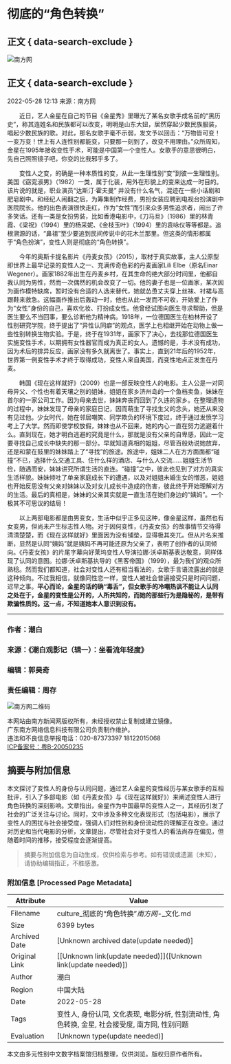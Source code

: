 # 彻底的“角色转换”

## 正文 { data-search-exclude }


![南方网](https://nfcms-mainsiteoss.southcn.com/nfw/__tpl_asset/1dc4fe9695.png)

## 正文 { data-search-exclude }

2022-05-28 12:13 来源：南方网

　　近日，艺人金星在自己的节目《金星秀》里曝光了某名女歌手成名前的“黑历史”，称其连姓名和民族都可以改变，明明是山东大妞，居然穿起少数民族服装，唱起少数民族的歌。对此，那名女歌手毫不示弱，发文予以回击：“万物皆可变！一变万变！世上有人连性别都能变，只要那一刻到了，改变不用理由。”众所周知，金星在1995年接收变性手术，可能是中国第一个变性人。女歌手的意思很明白，先自己照照镜子吧，你变的比我邪乎多了。

　　变性人之变，的确是一种本质性的变，从此一生理性别“变”到彼一生理性别。美国《窈窕淑男》（1982）一类，属于化装，用外在形貌上的变来达成一时目的。该片说的就是，职业演员“达斯汀·霍夫曼” 并没有什么名气，混迹在一些小话剧和肥皂剧中。和经纪人闹翻之后，为筹集制作经费，男扮女装应聘到电视台扮演剧中医院院长。他的出色表演很快走红，作为“女性”而引来众多男性追求者，闹出了许多笑话。还有一类是女扮男装，比如香港电影中，《刀马旦》（1986）里的林青霞、《梁祝》（1994）里的杨采妮、《金枝玉叶》（1994）里的袁咏仪等等都是。追根溯源的话，“鼻祖”至少要追到民间传说中的花木兰那里。但这类的情形都属于“角色扮演”，变性人则是彻底的“角色转换”。

　　今年的奥斯卡提名影片《丹麦女孩》（2015），取材于真实故事，主人公原型即世界上最早记录的变性人之一、充满传奇色彩的丹麦画家Lili Elbe（原名Einar Wegener）。画家1882年出生在丹麦乡村，在其生命的绝大部分时间里，他都自我认同为男性，然而一次偶然的机会改变了一切。他的妻子也是一位画家，某次因为画作模特缺席，暂时没有合适的人选来替代，她就怂恿丈夫穿上丝袜、衬裙与高跟鞋来救急。这幅画作推出后轰动一时，他也从此一发而不可收，开始爱上了作为“女性”身份的自己，喜欢化妆、打扮成女性。他曾经试图向医生寻求帮助，但是医生要么不当回事，要么诊断他为精神病。1918年，一位德国医生在柏林开设了性别研究学院，终于提出了“异性认同癖”的观点，医学上也相继开始在动物上做一些性别转换生物实验。于是，终于在1931年，画家下了决心，去找那位德国医生实施变性手术，以期拥有女性器官而成为真正的女人。遗憾的是，手术没有成功，因为术后的排异反应，画家没有多久就离世了。事实上，直到21年后的1952年，世界第一例变性手术才终于取得成功，变性人来自美国，而变性地点正发生在丹麦。

　　韩国《现在这样就好》（2009）也是一部反映变性人的电影。主人公是一对同母异父、个性也有着天壤之别的姐妹，姐姐在家乡济州岛的一个鱼档卖鱼，妹妹在首尔的一家公司工作。因为母亲去世，妹妹奔丧而回到了久违的家乡。在整理遗物的过程中，妹妹发现了母亲的家庭日记，因而萌生了寻找生父的念头，她还从来没有见过他。少女时代，她在邻居嘲笑、同学欺负的环境下度过，终于通过发愤学习考上了大学。然而即使学校放假，妹妹也从不回来，她的内心一直在努力逃避着什么。直到现在，她才明白逃避的究竟是什么，那就是没有父亲的自卑感，因此一定要寻找自己成长中缺失的那一部分。早就知道真相的姐姐，尽管百般劝说她放弃，还是和蒙在鼓里的妹妹踏上了“寻找”的旅途。旅途中，姐妹二人在方方面面都“碰撞”不已，选择什么交通工具、住什么样的酒店、与什么人交流……姐姐生活节俭，随遇而安，妹妹讲究所谓生活的直连。“碰撞”之中，彼此也见到了对方的真实生活样貌。妹妹倾吐了单亲家庭成长下的遭遇，以及对姐姐未婚生女的憎恶，姐姐也开始反思没有父亲对妹妹以及对女儿成长中造成的伤害，彼此终于开始理解对方的生活。最后的真相是，妹妹的父亲其实就是一直生活在她们身边的“姨妈”。一个极其不可思议的结局！

　　以上两部电影都是由男变女，生活中似乎正多见这种，像金星这样，虽然也有女变男，但尚未产生标志性人物。对于因何变性，《丹麦女孩》的故事情节交待得清清楚楚，而《现在这样就好》里面因为没有铺垫，显得极其突兀。但从片名来推断，显然是认同“姨妈”就是姨妈不再可能还原为父亲了，表明了创作者的认同倾向。《丹麦女孩》的片尾字幕向好莱坞变性人导演拉娜·沃卓斯基表达敬意，同样体现了认同的意图。拉娜·沃卓斯基执导的《黑客帝国》（1999），最为我们的观众所熟稔。然而我们都知道，社会对变性人还有相当看法的，女歌手言语流露出的就是这种倾向。不过我相信，就像同性恋一样，变性人被社会普遍接受只是时间问题，迟早之事。**平心而论，金星的话的确“毒舌”，但女歌手的冷嘲热讽不能让人认同之处在于，金星的变性是公开的，人所共知的，而她的那些行为是隐秘的，是带有欺骗性质的。这一点，不知道她本人意识到没有。**

---

### 作者：潮白  
### 来源：《潮白观影记（辑一）：坐看流年轻度》  
### 编辑：郭昊奇  
### 责任编辑：周存  

![南方网二维码](https://nfcms-mainsiteoss.southcn.com/nfw/__tpl_asset/e0f9526042.png)

本网站由南方新闻网版权所有，未经授权禁止复制或建立镜像。  
广东南方网络信息科技有限公司负责制作维护。   
违法和不良信息举报电话：020-87373397 18122015068  
[ICP备案号：粤B-20050235](http://beian.miit.gov.cn/ "ICP备案号：粤B-20050235")
<!-- tcd_original_link https://culture.southcn.com/node_dc1e5bf0b1/61b91efd7b.shtml -->


## 摘要与附加信息

<!-- tcd_abstract -->
本文探讨了变性人的身份与认同问题，通过艺人金星的变性经历与某女歌手的互相批评，引入了多部电影（如《丹麦女孩》与《现在这样就好》）来阐述变性人进行角色转换的深刻影响。文章指出，金星作为中国最早的变性人之一，其经历引发了社会的广泛关注与讨论。同时，文中涉及多种文化表现形式（包括电影），展示了变性人的困扰与社会接受度，强调人们对性别和身份流动性的理解正在改变。通过对历史和当代电影的分析，文章提出，尽管社会对于变性人的看法尚存在偏见，但随着时间的推移，接受程度会逐渐提高。
<!-- tcd_abstract_end -->

> 摘要与附加信息为自动生成，仅供检索与参考。如有错误或遗漏（未知），请协助编辑指正，不胜感激。

### 附加信息 [Processed Page Metadata]

| Attribute       | Value                                  |
|-----------------|----------------------------------------|
| Filename        | culture_彻底的“角色转换”_南方网_-_文化.md                             |
| Size            | 6399 bytes                           |
| Archived Date   | [Unknown archived date(update needed)]                             |
| Original Link   | [[Unknown link(update needed)]]([Unknown link(update needed)])                       |
| Author          | 潮白                               |
| Region          | 中国大陆                               |
| Date            | 2022-05-28                                 |
| Tags            | 变性人, 身份认同, 文化表现, 电影分析, 性别流动性, 角色转换, 金星, 社会接受度, 南方网, 性别问题                                 |
| Evaluation            | [Unknown type(update needed)]                                 |
<!-- tcd_table_end -->

本文由多元性别中文数字档案馆归档整理，仅供浏览。版权归原作者所有。
